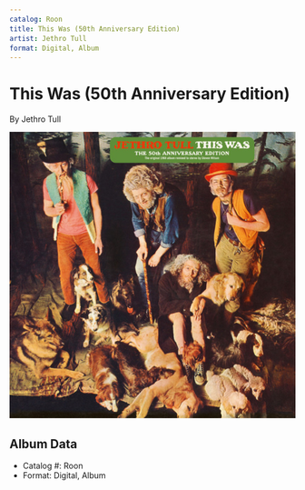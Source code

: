 ```yaml
---
catalog: Roon
title: This Was (50th Anniversary Edition)
artist: Jethro Tull
format: Digital, Album
---
```


# This Was (50th Anniversary Edition)

By Jethro Tull

![](../../assets/albumcovers/Jethro_Tull-This_Was_50th_Anniversary_Edition.png)

## Album Data

- Catalog #: Roon
- Format: Digital, Album

